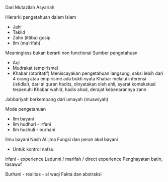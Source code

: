 Dari Mutazilah
Asyariah
  
Hierarki pengetahuan dalam Islam
- Jahl
- Taklid
- Zahn (ittiba) gosip
- Ilm (ma'rifah)
  
Meaningless bukan berarti non functional
Sumber pengetahuan
- Aql
- Mudrakat (empirisme)
- Khabar (otoritatif)
Meniscayakan pengetahuan langsung, saksi lebih dari 4 orang atau empirisme ada bukti nyata
Khabar melalui inferensi (istidlal), dari al quran hadits, dinyatakan oleh ahli, syarat kontekstual terpenuhi
Khabar wahid, hadis ahad, derajat kebenarannya zann
  
Jabbariyah berkembang dari umayah (muawiyah)
  
Mode pengetahuan
- Ilm bayani
- Ilm hudhuri - irfani
- Ilm hushuli - burhani
  
Ilmu bayani
Nash
Al ijma
Fungsi dan peran akal bayani
- Untuk kontrol nafsu
  
Irfani - experience
Ladunni / marifah / direct experience
Penghayatan batin, tasawuf
  
Burhani - realitas - al waqi
Fakta dan abstraksi